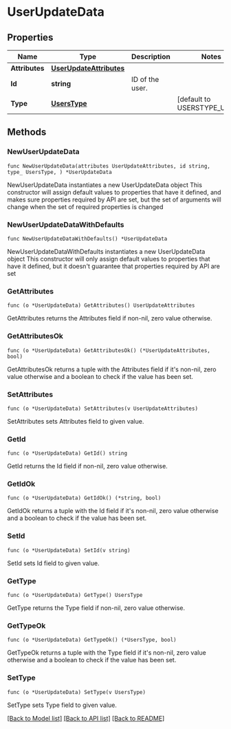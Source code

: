 # UserUpdateData

## Properties

Name | Type | Description | Notes
------------ | ------------- | ------------- | -------------
**Attributes** | [**UserUpdateAttributes**](UserUpdateAttributes.md) |  | 
**Id** | **string** | ID of the user. | 
**Type** | [**UsersType**](UsersType.md) |  | [default to USERSTYPE_USERS]

## Methods

### NewUserUpdateData

`func NewUserUpdateData(attributes UserUpdateAttributes, id string, type_ UsersType, ) *UserUpdateData`

NewUserUpdateData instantiates a new UserUpdateData object
This constructor will assign default values to properties that have it defined,
and makes sure properties required by API are set, but the set of arguments
will change when the set of required properties is changed

### NewUserUpdateDataWithDefaults

`func NewUserUpdateDataWithDefaults() *UserUpdateData`

NewUserUpdateDataWithDefaults instantiates a new UserUpdateData object
This constructor will only assign default values to properties that have it defined,
but it doesn't guarantee that properties required by API are set

### GetAttributes

`func (o *UserUpdateData) GetAttributes() UserUpdateAttributes`

GetAttributes returns the Attributes field if non-nil, zero value otherwise.

### GetAttributesOk

`func (o *UserUpdateData) GetAttributesOk() (*UserUpdateAttributes, bool)`

GetAttributesOk returns a tuple with the Attributes field if it's non-nil, zero value otherwise
and a boolean to check if the value has been set.

### SetAttributes

`func (o *UserUpdateData) SetAttributes(v UserUpdateAttributes)`

SetAttributes sets Attributes field to given value.


### GetId

`func (o *UserUpdateData) GetId() string`

GetId returns the Id field if non-nil, zero value otherwise.

### GetIdOk

`func (o *UserUpdateData) GetIdOk() (*string, bool)`

GetIdOk returns a tuple with the Id field if it's non-nil, zero value otherwise
and a boolean to check if the value has been set.

### SetId

`func (o *UserUpdateData) SetId(v string)`

SetId sets Id field to given value.


### GetType

`func (o *UserUpdateData) GetType() UsersType`

GetType returns the Type field if non-nil, zero value otherwise.

### GetTypeOk

`func (o *UserUpdateData) GetTypeOk() (*UsersType, bool)`

GetTypeOk returns a tuple with the Type field if it's non-nil, zero value otherwise
and a boolean to check if the value has been set.

### SetType

`func (o *UserUpdateData) SetType(v UsersType)`

SetType sets Type field to given value.



[[Back to Model list]](../README.md#documentation-for-models) [[Back to API list]](../README.md#documentation-for-api-endpoints) [[Back to README]](../README.md)


